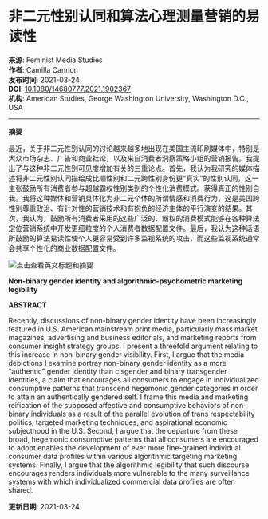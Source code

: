 # 非二元性别认同和算法心理测量营销的易读性

**来源**: Feminist Media Studies  
**作者**: Camilla Cannon  
**发布时间**: 2021-03-24  
**DOI**: [10.1080/14680777.2021.1902367](https://doi.org/10.1080/14680777.2021.1902367)  
**机构**: American Studies, George Washington University, Washington D.C., USA  

---

**摘要**

最近，关于非二元性别认同的讨论越来越多地出现在美国主流印刷媒体中，特别是大众市场杂志、广告和商业社论，以及来自消费者洞察策略小组的营销报告。我提出了与这种非二元性别可见度增加有关的三重论点。首先，我认为我研究的媒体描述将非二元性别认同描绘成比顺性别和二元跨性别身份更“真实”的性别认同，这一主张鼓励所有消费者参与超越霸权性别类别的个性化消费模式。获得真正的性别自我。我将这种媒体和营销具体化为非二元个体的所谓情感和消费行为，这是美国跨性别尊重政治、有针对性的营销技术和有抱负的经济主体的平行演变的结果。其次，我认为，鼓励所有消费者采用的这些广泛的、霸权的消费模式能够在各种算法定位营销系统中开发更细粒度的个人消费者数据配置文件。最后，我认为这种话语所鼓励的算法易读性使个人更容易受到许多监视系统的攻击，而这些监视系统通常会共享个性化的商业数据配置文件。

![](https://scdn.x-mol.com/jcss/images/paperTranslation.png "点击查看英文标题和摘要")

**Non-binary gender identity and algorithmic-psychometric marketing legibility**

**ABSTRACT**

Recently, discussions of non-binary gender identity have been increasingly featured in U.S. American mainstream print media, particularly mass market magazines, advertising and business editorials, and marketing reports from consumer insight strategy groups. I present a threefold argument relating to this increase in non-binary gender visibility. First, I argue that the media depictions I examine portray non-binary gender identity as a more “authentic” gender identity than cisgender and binary transgender identities, a claim that encourages all consumers to engage in individualized consumptive patterns that transcend hegemonic gender categories in order to attain an authentically gendered self. I frame this media and marketing reification of the supposed affective and consumptive behaviors of non-binary individuals as a result of the parallel evolution of trans respectability politics, targeted marketing techniques, and aspirational economic subjecthood in the U.S. Second, I argue that the departure from these broad, hegemonic consumptive patterns that all consumers are encouraged to adopt enables the development of ever more fine-grained individual consumer data profiles within various algorithmic targeting marketing systems. Finally, I argue that the algorithmic legibility that such discourse encourages renders individuals more vulnerable to the many surveillance systems with which individualized commercial data profiles are often shared.

**更新日期**: 2021-03-24